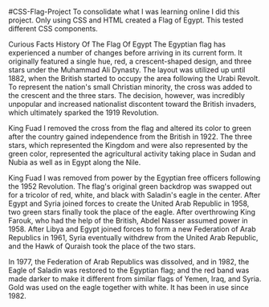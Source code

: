 #CSS-Flag-Project
To consolidate what I was learning online I did this project. Only using CSS and HTML created a Flag of Egypt.
This tested different CSS components.

Curious Facts
History Of The Flag Of Egypt
The Egyptian flag has experienced a number of changes before arriving in its current form. It originally featured a single hue, red, a crescent-shaped design, and three stars under the Muhammad Ali Dynasty. The layout was utilized up until 1882, when the British started to occupy the area following the Urabi Revolt. To represent the nation's small Christian minority, the cross was added to the crescent and the three stars. The decision, however, was incredibly unpopular and increased nationalist discontent toward the British invaders, which ultimately sparked the 1919 Revolution.

King Fuad I removed the cross from the flag and altered its color to green after the country gained independence from the British in 1922. The three stars, which represented the Kingdom and were also represented by the green color, represented the agricultural activity taking place in Sudan and Nubia as well as in Egypt along the Nile.

King Fuad I was removed from power by the Egyptian free officers following the 1952 Revolution. The flag's original green backdrop was swapped out for a tricolor of red, white, and black with Saladin's eagle in the center. After Egypt and Syria joined forces to create the United Arab Republic in 1958, two green stars finally took the place of the eagle. After overthrowing King Farouk, who had the help of the British, Abdel Nasser assumed power in 1958. After Libya and Egypt joined forces to form a new Federation of Arab Republics in 1961, Syria eventually withdrew from the United Arab Republic, and the Hawk of Quraish took the place of the two stars.

In 1977, the Federation of Arab Republics was dissolved, and in 1982, the Eagle of Saladin was restored to the Egyptian flag; and the red band was made darker to make it different from similar flags of Yemen, Iraq, and Syria. Gold was used on the eagle together with white. It has been in use since 1982.


